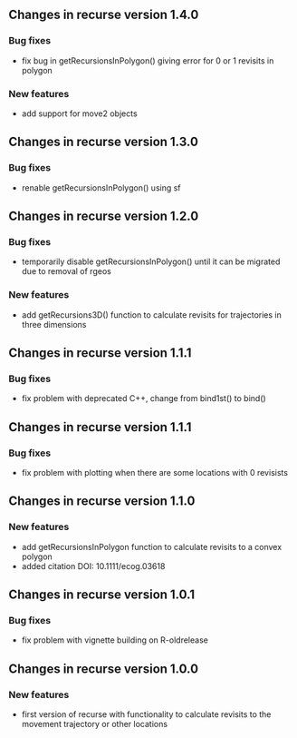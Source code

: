 ## Changes in recurse version 1.4.0
### Bug fixes
- fix bug in getRecursionsInPolygon() giving error for 0 or 1 revisits in polygon

### New features
- add support for move2 objects

## Changes in recurse version 1.3.0
### Bug fixes
- renable getRecursionsInPolygon() using sf

## Changes in recurse version 1.2.0
### Bug fixes
- temporarily disable getRecursionsInPolygon() until it can be migrated due to removal of rgeos

### New features
- add getRecursions3D() function to calculate revisits for trajectories in three dimensions

## Changes in recurse version 1.1.1
### Bug fixes
- fix problem with deprecated C++, change from bind1st() to bind()

## Changes in recurse version 1.1.1
### Bug fixes
- fix problem with plotting when there are some locations with 0 revisists

## Changes in recurse version 1.1.0

### New features
- add getRecursionsInPolygon function to calculate revisits to a convex polygon
- added citation DOI: 10.1111/ecog.03618

## Changes in recurse version 1.0.1

### Bug fixes
- fix problem with vignette building on R-oldrelease

## Changes in recurse version 1.0.0

### New features
- first version of recurse with functionality to calculate revisits to the movement trajectory or other locations